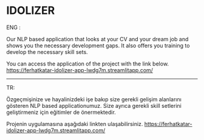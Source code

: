 # IDOLIZER

ENG : 

Our NLP based application that looks at your CV and your dream job and shows you the necessary development gaps. It also offers you training to develop the necessary skill sets.


You can access the application of the project with the link below.
https://ferhatkatar-idolizer-app-lwdg7m.streamlitapp.com/

------------------------
TR: 

Özgeçmişinize ve hayalinizdeki işe bakıp size gerekli gelişim alanlarını gösteren NLP based applicationumuz. Size ayrıca gerekli skill setlerini geliştirmeniz için eğitimler de önermektedir.

Projenin uygulamasına aşağıdaki linkten ulaşabilirsiniz.
https://ferhatkatar-idolizer-app-lwdg7m.streamlitapp.com/


